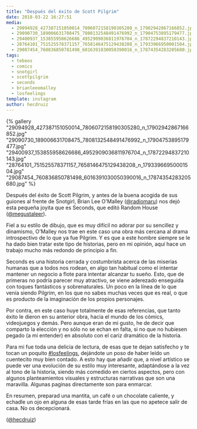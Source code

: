 ```yaml
---
title: "Después del éxito de Scott Pilgrim"
date: 2018-03-22 16:27:51
media: 
  - 29094928_427387151050014_7806072158190305280_n_17902942867166852.jpg
  - 29090730_189006631708475_7808132548491476992_n_17904753895179477.jpg
  - 29400937_153855958626686_4952909036811976704_n_17872294837210143.jpg
  - 28764101_751525578371157_7658146475129438208_n_17933966950001504.jpg
  - 29087454_760836850781498_6016391030050390016_n_17874354283205680.jpg
tags: 
  - tebeos
  - comics
  - snotgirl
  - scottpilgrim
  - seconds
  - brianleeomalley
  - losfeelings
template: instagram
author: hecdruiz
---
```


{% gallery "29094928_427387151050014_7806072158190305280_n_17902942867166852.jpg" "29090730_189006631708475_7808132548491476992_n_17904753895179477.jpg" "29400937_153855958626686_4952909036811976704_n_17872294837210143.jpg" "28764101_751525578371157_7658146475129438208_n_17933966950001504.jpg" "29087454_760836850781498_6016391030050390016_n_17874354283205680.jpg" %}

Después del éxito de Scott Pilgrim, y antes de la buena acogida de sus guiones al frente de Snotgirl, Brian Lee O'Malley ([@radiomaru](https://instagram.com/radiomaru)) nos dejó esta pequeña joyita que es Seconds, que editó Random House ([@megustaleer](https://instagram.com/megustaleer)).

Fiel a su estilo de dibujo, que es muy difícil no adorar por su sencillez y dinamismo, O'Malley nos trae en este caso una obra más cercana al drama introspectivo de lo que ya fue Pilgrim. Y es que a este hombre siempre se le ha dado bien tratar este tipo de historias, pero en mi opinión, aquí hace un trabajo mucho más redondo de principio a fin.

Seconds es una historia cerrada y costumbrista acerca de las miserias humanas que a todos nos rodean, en algo tan habitual como el intentar mantener un negocio a flote para intentar alcanzar tu sueño. Esto, que de primeras no podría parecer muy atractivo, se viene aderezado enseguida con toques fantásticos y sobrenaturales. Un poco en la línea de lo que venía siendo Pilgrim, en los que no sabes muchas veces que es real, o que es producto de la imaginación de los propios personajes.

Por contra, en este caso huye totalmente de esas referencias, que tanto éxito le dieron en su anterior obra, hacia el mundo de los cómics, videojuegos y demás. Pero aunque eran de mi gusto, he de decir que comparto la elección y no sólo no se echan en falta, si no que no hubiesen pegado (a mi entender) en absoluto con el cariz dramático de la historia.

Para mi fue toda una delicia de lectura, de esas que te dejan satisfecho y te tocan un poquito [#losfeelings](/etiquetas/losfeelings), dejándote un poso de haber leído un cuentecito muy bien contado. A esto hay que añadir que, a nivel artístico se puede ver una evolución de su estilo muy interesante, adaptándose a la vez al tono de la historia, siendo más comedido en ciertos aspectos, pero con algunos planteamientos visuales y estructuras narrativas que son una maravilla. Algunas paginas directamente son para enmarcar.

En resumen, preparad una mantita, un café o un chocolate caliente, y echadle un ojo en alguna de esas tarde frías en las que no apetece salir de casa. No os decepcionará.

([@hecdruiz](https://instagram.com/hecdruiz))
